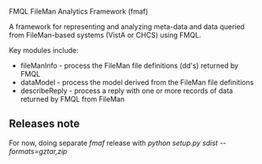 FMQL FileMan Analytics Framework (fmaf)

A framework for representing and analyzing meta-data and data queried from FileMan-based systems (VistA or CHCS) using FMQL.

Key modules include:
  * fileManInfo - process the FileMan file definitions (dd's) returned by FMQL
  * dataModel - process the model derived from the FileMan file definitions
  * describeReply - process a reply with one or more records of data returned by FMQL from FileMan

## Releases note

For now, doing separate _fmaf_ release with _python setup.py sdist --formats=gztar,zip_
